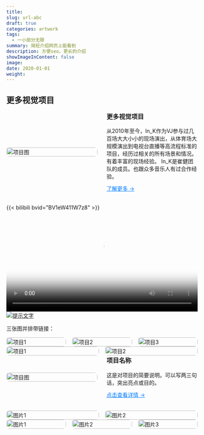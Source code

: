 ```yaml
---
title:
slug: url-abc
draft: true
categories: artwork
tags:
  - 一小部分无限
summary: 简短介绍网页上能看到
description: 方便seo，更长的介绍
showImageInContent: false
image:
date: 2020-01-01
weight:
---
```

## 更多视觉项目
<div style="display: flex; gap: 24px; align-items: center; margin-bottom: 32px;">
  <div style="flex: 1;">
    <img src="https://img.inkx.cc/20250706145352743.jpg" alt="项目图" style="width:100%; border-radius:8px;" />
  </div>
  <div style="flex: 1;">
    <h3 style="margin-top: 0;">更多视觉项目</h3>
    <p style="margin: 0 0 12px;">从2010年至今，In_K作为VJ参与过几百场大大小小的现场演出，从体育场大规模演出到电视台直播等高流程标准的项目，经历过相关的所有场景和情况。有着丰富的现场经验。
	 In_K是崔健团队的成员。也跟众多音乐人有过合作经验。
    </p>
    <a href="/visualshow/about" style="color: #007BFF; text-decoration: underline;">了解更多 →</a>
  </div>
</div>


{{< bilibili bvid="BV1eW411W7z8" >}}





<video controls width="100%" poster="https://img.inkx.cc/20250705212914923.png">
  <source src="https://img.inkx.cc/20250705214104011.mp4" type="video/mp4">
  您的浏览器不支持 video 标签。
</video>


<a href="跳转地址">
  <img src="图片地址" title="提示文字" />
</a>

三张图并排带链接：

<div style="display: grid; grid-template-columns: 1fr 1fr 1fr; gap: 16px;">
  <a href="/artwork/gengwangwuya">
    <img src="https://img.inkx.cc/20250706001025935.jpg" alt="项目1" style="width:100%; border-radius:8px;" />
  </a>
  <a href="/artwork/memories">
    <img src="https://img.inkx.cc/20250706001025935.jpg" alt="项目2" style="width:100%; border-radius:8px;" />
  </a>
  <a href="/artwork/daydream">
    <img src="https://img.inkx.cc/20250706001025935.jpg" alt="项目3" style="width:100%; border-radius:8px;" />
  </a>
</div>



<div style="display: grid; grid-template-columns: 1fr 1fr; gap: 16px;">
  <a href="/artwork/memories">
    <img src="https://img.inkx.cc/20250706001025935.jpg" alt="项目1" style="width:100%; border-radius:8px;" />
  </a>
  <a href="/artwork/memories">
    <img src="https://img.inkx.cc/20250706001025935.jpg" alt="项目2" style="width:100%; border-radius:8px;" />
  </a>
</div>


<div style="display: flex; gap: 24px; align-items: center; margin-bottom: 32px;">
  <a href="/project1" style="flex: 1;">
    <img src="https://img.inkx.cc/20250706001025935.jpg" alt="项目图" style="width:100%; border-radius:8px;" />
  </a>
  <div style="flex: 1;">
    <h3 style="margin-top: 0;">项目名称</h3>
    <p style="margin: 0 0 12px;">这是对项目的简要说明。可以写两三句话，突出亮点或目的。</p>
    <a href="[/project1](file:///artwork/memories)" style="color: #007BFF; text-decoration: underline;">点击查看详情 →</a>
  </div>
</div>

<div style="display: grid; grid-template-columns: 1fr 1fr; gap: 16px;">
  <img src="https://img.inkx.cc/20250706001025935.jpg" alt="图片1" style="width:100%; border-radius:8px;" />
  <img src="https://img.inkx.cc/20250706001025935.jpg" alt="图片2" style="width:100%; border-radius:8px;" />
</div>


<div style="display: grid; grid-template-columns: 1fr 1fr 1fr ; gap: 16px;">
  <img src="https://img.inkx.cc/20250706001025935.jpg" alt="图片1" style="width:100%; border-radius:8px;" />
  <img src="https://img.inkx.cc/20250706001025935.jpg" alt="图片2" style="width:100%; border-radius:8px;" />
  <img src="https://img.inkx.cc/20250706001025935.jpg" alt="图片3" style="width:100%; border-radius:8px;" />

</div>

